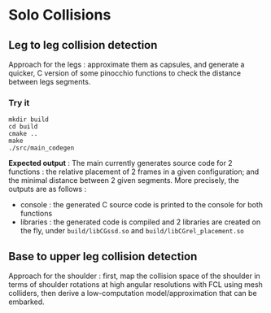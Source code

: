 # Solo Collisions

## Leg to leg collision detection
Approach for the legs : approximate them as capsules, and generate a quicker, C version of some pinocchio functions to check the distance between legs segments.
### Try it

```
mkdir build
cd build
cmake ..
make
./src/main_codegen
```
**Expected output** : 
The main currently generates source code for 2 functions : the relative placement of 2 frames in a given configuration; and the minimal distance between 2 given segments. More precisely, the outputs are as follows :
- console : the generated C source code is printed to the console for both functions
- libraries : the generated code is compiled and 2 libraries are created on the fly, under `build/libCGssd.so` and `build/libCGrel_placement.so`

## Base to upper leg collision detection 
Approach for the shoulder : first, map the collision space of the shoulder in terms of shoulder rotations at high angular resolutions with FCL using mesh colliders, then derive a low-computation model/approximation that can be embarked.
